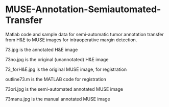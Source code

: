 # MUSE-Annotation-Semiautomated-Transfer
Matlab code and sample data for semi-automatic tumor annotation transfer from H&amp;E to MUSE images for intraoperative margin detection. 

73.jpg is the annotated H&E image

73no.jpg is the original (unannotated) H&E image

73_forH&E.jpg is the original MUSE image, for registration

outline73.m is the MATLAB code for registration

73ori.jpg is the semi-automated annotated MUSE image

73manu.jpg is the manual annotated MUSE image
